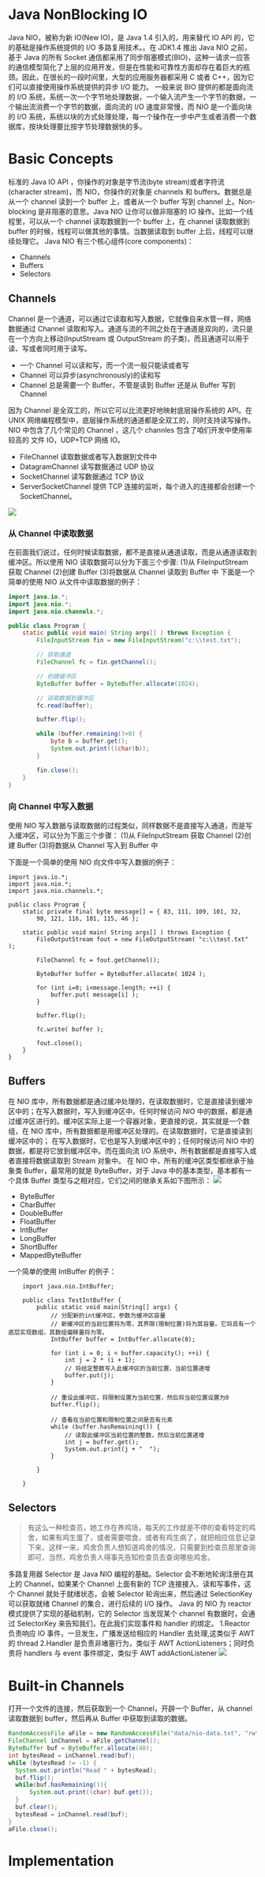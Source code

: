 # Java NonBlocking IO

Java NIO，被称为新 IO(New IO)，是 Java 1.4 引入的，用来替代 IO API 的，它的基础是操作系统提供的 I/O 多路复用技术。。在 JDK1.4 推出 Java NIO 之前，基于 Java 的所有 Socket 通信都采用了同步阻塞模式(BIO)，这种一请求一应答的通信模型简化了上层的应用开发，但是在性能和可靠性方面却存在着巨大的瓶颈。因此，在很长的一段时间里，大型的应用服务器都采用 C 或者 C++，因为它们可以直接使用操作系统提供的异步 I/O 能力。 一般来说 BIO 提供的都是面向流的 I/O 系统，系统一次一个字节地处理数据，一个输入流产生一个字节的数据，一个输出流消费一个字节的数据，面向流的 I/O 速度非常慢，而 NIO 是一个面向块的 I/O 系统，系统以块的方式处理处理，每一个操作在一步中产生或者消费一个数据库，按块处理要比按字节处理数据快的多。

# Basic Concepts

标准的 Java IO API ，你操作的对象是字节流(byte stream)或者字符流(character stream)，而 NIO，你操作的对象是 channels 和 buffers。数据总是从一个 channel 读到一个 buffer 上，或者从一个 buffer 写到 channel 上。Non-blocking 是非阻塞的意思。Java NIO 让你可以做非阻塞的 IO 操作。比如一个线程里，可以从一个 channel 读取数据到一个 buffer 上，在 channel 读取数据到 buffer 的时候，线程可以做其他的事情。当数据读取到 buffer 上后，线程可以继续处理它。
Java NIO 有三个核心组件(core components)：

- Channels
- Buffers
- Selectors

## Channels

Channel 是一个通道，可以通过它读取和写入数据，它就像自来水管一样，网络数据通过 Channel 读取和写入。通道与流的不同之处在于通道是双向的，流只是在一个方向上移动(InputStream 或 OutputStream 的子类)，而且通道可以用于读、写或者同时用于读写。

- 一个 Channel 可以读和写，而一个流一般只能读或者写
- Channel 可以异步(asynchronously)的读和写
- Channel 总是需要一个 Buffer，不管是读到 Buffer 还是从 Buffer 写到 Channel

因为 Channel 是全双工的，所以它可以比流更好地映射底层操作系统的 API。在 UNIX 网络编程模型中，底层操作系统的通道都是全双工的，同时支持读写操作。NIO 中包含了几个常见的 Channel ，这几个 channles 包含了咱们开发中使用率较高的 文件 IO，UDP+TCP 网络 IO。

- FileChannel 读取数据或者写入数据到文件中
- DatagramChannel 读写数据通过 UDP 协议
- SocketChannel 读写数据通过 TCP 协议
- ServerSocketChannel 提供 TCP 连接的监听，每个进入的连接都会创建一个 SocketChannel。

![](http://hi.csdn.net/attachment/201107/17/0_1310888420STkI.gif)

### 从 Channel 中读取数据

在前面我们说过，任何时候读取数据，都不是直接从通道读取，而是从通道读取到缓冲区。所以使用 NIO 读取数据可以分为下面三个步骤:
(1)从 FileInputStream 获取 Channel
(2)创建 Buffer
(3)将数据从 Channel 读取到 Buffer 中
下面是一个简单的使用 NIO 从文件中读取数据的例子：

```java
import java.io.*;
import java.nio.*;
import java.nio.channels.*;

public class Program {
    static public void main( String args[] ) throws Exception {
        FileInputStream fin = new FileInputStream("c:\\test.txt");

        // 获取通道
        FileChannel fc = fin.getChannel();

        // 创建缓冲区
        ByteBuffer buffer = ByteBuffer.allocate(1024);

        // 读取数据到缓冲区
        fc.read(buffer);

        buffer.flip();

        while (buffer.remaining()>0) {
            byte b = buffer.get();
            System.out.print(((char)b));
        }

        fin.close();
    }
}
```

### 向 Channel 中写入数据

使用 NIO 写入数据与读取数据的过程类似，同样数据不是直接写入通道，而是写入缓冲区，可以分为下面三个步骤：
(1)从 FileInputStream 获取 Channel
(2)创建 Buffer
(3)将数据从 Channel 写入到 Buffer 中

下面是一个简单的使用 NIO 向文件中写入数据的例子：

```
import java.io.*;
import java.nio.*;
import java.nio.channels.*;

public class Program {
    static private final byte message[] = { 83, 111, 109, 101, 32,
        98, 121, 116, 101, 115, 46 };

    static public void main( String args[] ) throws Exception {
        FileOutputStream fout = new FileOutputStream( "c:\\test.txt" );

        FileChannel fc = fout.getChannel();

        ByteBuffer buffer = ByteBuffer.allocate( 1024 );

        for (int i=0; i<message.length; ++i) {
            buffer.put( message[i] );
        }

        buffer.flip();

        fc.write( buffer );

        fout.close();
    }
}
```

## Buffers

在 NIO 库中，所有数据都是通过缓冲处理的，在读取数据时，它是直接读到缓冲区中的；在写入数据时，写入到缓冲区中。任何时候访问 NIO 中的数据，都是通过缓冲区进行的。缓冲区实际上是一个容器对象，更直接的说，其实就是一个数组，在 NIO 库中，所有数据都是用缓冲区处理的。在读取数据时，它是直接读到缓冲区中的； 在写入数据时，它也是写入到缓冲区中的；任何时候访问 NIO 中的数据，都是将它放到缓冲区中。而在面向流 I/O 系统中，所有数据都是直接写入或者直接将数据读取到 Stream 对象中。
在 NIO 中，所有的缓冲区类型都继承于抽象类 Buffer，最常用的就是 ByteBuffer，对于 Java 中的基本类型，基本都有一个具体 Buffer 类型与之相对应，它们之间的继承关系如下图所示：
![](http://hi.csdn.net/attachment/201107/17/0_131088834611J5.gif)

- ByteBuffer
- CharBuffer
- DoubleBuffer
- FloatBuffer
- IntBuffer
- LongBuffer
- ShortBuffer
- MappedByteBuffer

一个简单的使用 IntBuffer 的例子：

```
    import java.nio.IntBuffer;

    public class TestIntBuffer {
        public static void main(String[] args) {
            // 分配新的int缓冲区，参数为缓冲区容量
            // 新缓冲区的当前位置将为零，其界限(限制位置)将为其容量。它将具有一个底层实现数组，其数组偏移量将为零。
            IntBuffer buffer = IntBuffer.allocate(8);

            for (int i = 0; i < buffer.capacity(); ++i) {
                int j = 2 * (i + 1);
                // 将给定整数写入此缓冲区的当前位置，当前位置递增
                buffer.put(j);
            }

            // 重设此缓冲区，将限制设置为当前位置，然后将当前位置设置为0
            buffer.flip();

            // 查看在当前位置和限制位置之间是否有元素
            while (buffer.hasRemaining()) {
                // 读取此缓冲区当前位置的整数，然后当前位置递增
                int j = buffer.get();
                System.out.print(j + "  ");
            }

        }

    }
```

## Selectors

> 有这么一种检查员，她工作在养鸡场，每天的工作就是不停的查看特定的鸡舍，如果有鸡生蛋了，或者需要喂食，或者有鸡生病了，就把相应信息记录下来，这样一来，鸡舍负责人想知道鸡舍的情况，只需要到检查员那里查询即可，当然，鸡舍负责人得事先告知检查员去查询哪些鸡舍。

多路复用器 Selector 是 Java NIO 编程的基础。Selector 会不断地轮询注册在其上的 Channel，如果某个 Channel 上面有新的 TCP 连接接入、读和写事件，这个 Channel 就处于就绪状态，会被 Selector 轮询出来，然后通过 SelectionKey 可以获取就绪 Channel 的集合，进行后续的 I/O 操作。
Java 的 NIO 为 reactor 模式提供了实现的基础机制，它的 Selector 当发现某个 channel 有数据时，会通过 SelectorKey 来告知我们，在此我们实现事件和 handler 的绑定。 1.Reactor 负责响应 IO 事件，一旦发生，广播发送给相应的 Handler 去处理,这类似于 AWT 的 thread 2.Handler 是负责非堵塞行为，类似于 AWT ActionListeners；同时负责将 handlers 与 event 事件绑定，类似于 AWT addActionListener
![](https://lukangping.gitbooks.io/java-nio/content/resources/nio.png)

# Built-in Channels

打开一个文件的连接，然后获取到一个 Channel，开辟一个 Buffer，从 channel 读取数据到 buffer，然后再从 Buffer 中获取到读取的数据。

```java
RandomAccessFile aFile = new RandomAccessFile("data/nio-data.txt", "rw");
FileChannel inChannel = aFile.getChannel();
ByteBuffer buf = ByteBuffer.allocate(48);
int bytesRead = inChannel.read(buf);
while (bytesRead != -1) {
  System.out.println("Read " + bytesRead);
  buf.flip();
  while(buf.hasRemaining()){
      System.out.print((char) buf.get());
  }
  buf.clear();
  bytesRead = inChannel.read(buf);
}
aFile.close();
```

# Implementation
